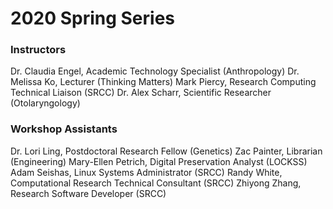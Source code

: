 # 2020 Spring Series

### Instructors

Dr. Claudia Engel, Academic Technology Specialist (Anthropology)
Dr. Melissa Ko, Lecturer (Thinking Matters)
Mark Piercy, Research Computing Technical Liaison (SRCC)
Dr. Alex Scharr, Scientific Researcher (Otolaryngology) 


### Workshop Assistants

Dr. Lori Ling, Postdoctoral Research Fellow (Genetics)
Zac Painter, Librarian (Engineering)
Mary-Ellen Petrich, Digital Preservation Analyst (LOCKSS)
Adam Seishas, Linux Systems Administrator (SRCC)
Randy White, Computational Research Technical Consultant (SRCC)
Zhiyong Zhang, Research Software Developer (SRCC)
